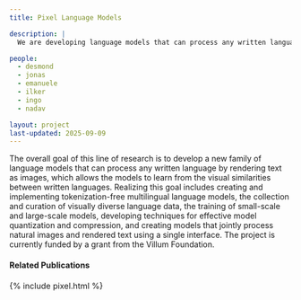 ```yaml
---
title: Pixel Language Models

description: |
  We are developing language models that can process any written language.

people:
  - desmond
  - jonas
  - emanuele
  - ilker
  - ingo
  - nadav

layout: project
last-updated: 2025-09-09
---
```


The overall goal of this line of research is to develop a new family of language models that can process any written language by rendering text as images, which allows the models to learn from the visual similarities between written languages. Realizing this goal includes creating and implementing tokenization-free multilingual language models, the collection and curation of visually diverse language data, the training of small-scale and large-scale models, developing techniques for effective model quantization and compression, and creating models that jointly process natural images and rendered text using a single interface. The project is currently funded by a grant from the Villum Foundation.

<div id="publications" style="font-size: 0.9rem;">
    <h4>Related Publications</h4>
    {% include pixel.html %}
</div>
